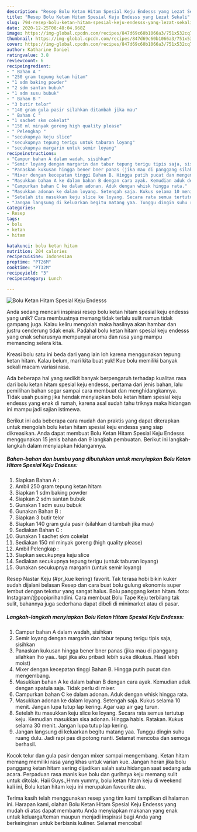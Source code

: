 ```yaml
---
description: "Resep Bolu Ketan Hitam Spesial Keju Endesss yang Lezat Sekali"
title: "Resep Bolu Ketan Hitam Spesial Keju Endesss yang Lezat Sekali"
slug: 794-resep-bolu-ketan-hitam-spesial-keju-endesss-yang-lezat-sekali
date: 2020-12-25T08:48:04.968Z
image: https://img-global.cpcdn.com/recipes/847d69c60b1066a3/751x532cq70/bolu-ketan-hitam-spesial-keju-endesss-foto-resep-utama.jpg
thumbnail: https://img-global.cpcdn.com/recipes/847d69c60b1066a3/751x532cq70/bolu-ketan-hitam-spesial-keju-endesss-foto-resep-utama.jpg
cover: https://img-global.cpcdn.com/recipes/847d69c60b1066a3/751x532cq70/bolu-ketan-hitam-spesial-keju-endesss-foto-resep-utama.jpg
author: Katharine Daniel
ratingvalue: 3.8
reviewcount: 6
recipeingredient:
- " Bahan A "
- "250 gram tepung ketan hitam"
- "1 sdm baking powder"
- "2 sdm santan bubuk"
- "1 sdm susu bubuk"
- " Bahan B "
- "3 butir telor"
- "140 gram gula pasir silahkan ditambah jika mau"
- " Bahan C "
- "1 sachet skm cokelat"
- "150 ml minyak goreng high quality please"
- " Pelengkap "
- "secukupnya keju slice"
- "secukupnya tepung terigu untuk taburan loyang"
- "secukupnya margarin untuk semir loyang"
recipeinstructions:
- "Campur bahan A dalam wadah, sisihkan"
- "Semir loyang dengan margarin dan tabur tepung terigu tipis saja, sisihkan"
- "Panaskan kukusan hingga bener bner panas (jika mau di panggang silahkan lho yaa.. tapi jika aku pribadi lebih suka dikukus. Hasil lebih moist)"
- "Mixer dengan kecepatan tinggi Bahan B. Hingga putih pucat dan mengembang."
- "Masukkan bahan A ke dalam bahan B dengan cara ayak. Kemudian aduk dengan spatula saja. Tidak perlu di mixer."
- "Campurkan bahan C ke dalam adonan. Aduk dengan whisk hingga rata."
- "Masukkan adonan ke dalam loyang. Setengah saja. Kukus selama 10 menit. Jangan lupa tutup lap kering. Agar uap air gag turun."
- "Setelah itu masukkan keju slice ke loyang. Secara rata semua tertutup keju. Kemudian masukkan sisa adonan. Hingga habis. Ratakan. Kukus selama 30 menit. Jangan lupa tutup lap kering."
- "Jangan langsung di keluarkan begitu matang yaa. Tunggu dingin suhu ruang dulu. Jadi rapi pas di potong nanti. Selamat mencoba dan semoga berhasil."
categories:
- Resep
tags:
- bolu
- ketan
- hitam

katakunci: bolu ketan hitam 
nutrition: 204 calories
recipecuisine: Indonesian
preptime: "PT26M"
cooktime: "PT32M"
recipeyield: "3"
recipecategory: Lunch

---
```



![Bolu Ketan Hitam Spesial Keju Endesss](https://img-global.cpcdn.com/recipes/847d69c60b1066a3/751x532cq70/bolu-ketan-hitam-spesial-keju-endesss-foto-resep-utama.jpg)

Anda sedang mencari inspirasi resep bolu ketan hitam spesial keju endesss yang unik? Cara membuatnya memang tidak terlalu sulit namun tidak gampang juga. Kalau keliru mengolah maka hasilnya akan hambar dan justru cenderung tidak enak. Padahal bolu ketan hitam spesial keju endesss yang enak seharusnya mempunyai aroma dan rasa yang mampu memancing selera kita.

Kreasi bolu satu ini beda dari yang lain loh karena menggunakan tepung ketan hitam. Kalau belum, mari kita buat yuk! Kue bolu memiliki banyak sekali macam variasi rasa.

Ada beberapa hal yang sedikit banyak berpengaruh terhadap kualitas rasa dari bolu ketan hitam spesial keju endesss, pertama dari jenis bahan, lalu pemilihan bahan segar sampai cara membuat dan menghidangkannya. Tidak usah pusing jika hendak menyiapkan bolu ketan hitam spesial keju endesss yang enak di rumah, karena asal sudah tahu triknya maka hidangan ini mampu jadi sajian istimewa.


Berikut ini ada beberapa cara mudah dan praktis yang dapat diterapkan untuk mengolah bolu ketan hitam spesial keju endesss yang siap dikreasikan. Anda dapat membuat Bolu Ketan Hitam Spesial Keju Endesss menggunakan 15 jenis bahan dan 9 langkah pembuatan. Berikut ini langkah-langkah dalam menyiapkan hidangannya.

<!--inarticleads1-->

##### Bahan-bahan dan bumbu yang dibutuhkan untuk menyiapkan Bolu Ketan Hitam Spesial Keju Endesss:

1. Siapkan  Bahan A :
1. Ambil 250 gram tepung ketan hitam
1. Siapkan 1 sdm baking powder
1. Siapkan 2 sdm santan bubuk
1. Gunakan 1 sdm susu bubuk
1. Gunakan  Bahan B :
1. Siapkan 3 butir telor
1. Siapkan 140 gram gula pasir (silahkan ditambah jika mau)
1. Sediakan  Bahan C :
1. Gunakan 1 sachet skm cokelat
1. Sediakan 150 ml minyak goreng (high quality please)
1. Ambil  Pelengkap :
1. Siapkan secukupnya keju slice
1. Sediakan secukupnya tepung terigu (untuk taburan loyang)
1. Gunakan secukupnya margarin (untuk semir loyang)


Resep Nastar Keju (#pr_kue kering) favorit. Tak terasa hobi bikin kuker sudah dijalani belasan Resep dan cara buat bolu gulung ekonomis super lembut dengan tekstur yang sangat halus. Bolu panggang ketan hitam. foto: Instagram/@popiprihandini. Cara membuat Bolu Tape Keju terbilang tak sulit, bahannya juga sederhana dapat dibeli di minimarket atau di pasar. 

<!--inarticleads2-->

##### Langkah-langkah menyiapkan Bolu Ketan Hitam Spesial Keju Endesss:

1. Campur bahan A dalam wadah, sisihkan
1. Semir loyang dengan margarin dan tabur tepung terigu tipis saja, sisihkan
1. Panaskan kukusan hingga bener bner panas (jika mau di panggang silahkan lho yaa.. tapi jika aku pribadi lebih suka dikukus. Hasil lebih moist)
1. Mixer dengan kecepatan tinggi Bahan B. Hingga putih pucat dan mengembang.
1. Masukkan bahan A ke dalam bahan B dengan cara ayak. Kemudian aduk dengan spatula saja. Tidak perlu di mixer.
1. Campurkan bahan C ke dalam adonan. Aduk dengan whisk hingga rata.
1. Masukkan adonan ke dalam loyang. Setengah saja. Kukus selama 10 menit. Jangan lupa tutup lap kering. Agar uap air gag turun.
1. Setelah itu masukkan keju slice ke loyang. Secara rata semua tertutup keju. Kemudian masukkan sisa adonan. Hingga habis. Ratakan. Kukus selama 30 menit. Jangan lupa tutup lap kering.
1. Jangan langsung di keluarkan begitu matang yaa. Tunggu dingin suhu ruang dulu. Jadi rapi pas di potong nanti. Selamat mencoba dan semoga berhasil.


Kocok telur dan gula pasir dengan mixer sampai mengembang. Ketan hitam memang memiliki rasa yang khas untuk varian kue. Jangan heran jika bolu panggang ketan hitam sering dijadikan salah satu hidangan saat sedang ada acara. Perpaduan rasa manis kue bolu dan gurihnya keju memang sulit untuk ditolak. Haii Guys.,Hmm yummy, bolu ketan hitam keju di weekend kali ini, Bolu ketan hitam keju ini merupakan favourite aku. 

Terima kasih telah menggunakan resep yang tim kami tampilkan di halaman ini. Harapan kami, olahan Bolu Ketan Hitam Spesial Keju Endesss yang mudah di atas dapat membantu Anda menyiapkan makanan yang enak untuk keluarga/teman maupun menjadi inspirasi bagi Anda yang berkeinginan untuk berbisnis kuliner. Selamat mencoba!
